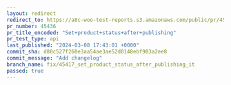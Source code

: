```yaml
---
layout: redirect
redirect_to: https://a8c-woo-test-reports.s3.amazonaws.com/public/pr/45436/api/index.html
pr_number: 45436
pr_title_encoded: "Set+product+status+after+publishing"
pr_test_type: api
last_published: "2024-03-08 17:43:01 +0000"
commit_sha: d80c527f260e3aa54ae3ae52d0148ebf903a2ee8
commit_message: "Add changelog"
branch_name: fix/45417_set_product_status_after_publishing_it
passed: true
---
```


